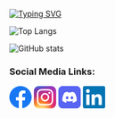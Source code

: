[![Typing SVG](https://readme-typing-svg.herokuapp.com?size=28&duration=3500&pause=1000&color=FFD700&left=true&vCenter=true&width=600&lines=Hello+World!;Welcome+to+my+GitHub+Profile;Explore||+Learn||+Create)](https://git.io/typing-svg)

![Top Langs](https://github-readme-stats.vercel.app/api/top-langs/?username=sakib-ar&layout=compact&theme=cobalt)

![GitHub stats](https://github-readme-stats.vercel.app/api?username=sakib-ar&show_icons=true&theme=radical)

### Social Media Links:
<a href="https://www.facebook.com/Sakib.rar003"><img src="Assets/Icons/Facebook Logo (40x40).png" alt="Facebook"/></a>
<a href="https://www.instagram.com/sakib.rar"><img src="Assets/Icons/Instagram Logo (40x40).png" alt="Instagram"/></a>
<a href="https://discord.com/users/sakib_ar"><img src="Assets/Icons/Discord Logo (40x40).png" alt="Discord"/></a>
<a href="https://www.linkedin.com/in/sakib-ar"><img src="Assets/Icons/LinkedIn Logo (40x40).png" alt="LinkedIn"/></a>

<!--
Some ideas:
- ![Profile Views](https://komarev.com/ghpvc/?username=sakib-ar&color=blue)
- 🔭 I’m currently working on ...
- 🌱 I’m currently learning ...
- 🤔 I’m looking for help with ...
- 💬 Ask me about ...
- 📫 How to reach me: ...
- ⚡ Fun fact: ...
-->